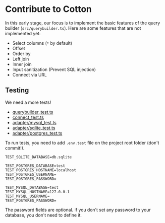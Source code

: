 # Contribute to Cotton

In this early stage, our focus is to implement the basic features of the query builder (`src/querybuilder.ts`). Here are some features that are not implemented yet:

- Select columns (`*` by default)
- Offset
- Order by
- Left join
- Inner join
- Input sanitization (Prevent SQL injection)
- Connect via URL

## Testing

We need a more tests!

- [querybuilder_test.ts](./src/querybuilder_test.ts)
- [connect_test.ts](./src/connect_test.ts)
- [adapter/mysql_test.ts](./src/adapter/mysql_test.ts)
- [adapter/sqlite_test.ts](./src/adapter/sqlite_test.ts)
- [adapter/postgres_test.ts](./src/adapter/postgres_test.ts)

To run tests, you need to add `.env.test` file on the project root folder (don't commit!).

```
TEST_SQLITE_DATABASE=db.sqlite

TEST_POSTGRES_DATABASE=test
TEST_POSTGRES_HOSTNAME=localhost
TEST_POSTGRES_USERNAME=
TEST_POSTGRES_PASSWORD=

TEST_MYSQL_DATABASE=test
TEST_MYSQL_HOSTNAME=127.0.0.1
TEST_MYSQL_USERNAME=
TEST_POSTGRES_PASSWORD=
```

The password fields are optional. If you don't set any password to your database, you don't need to define it.
